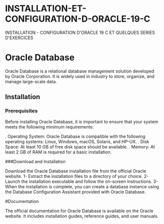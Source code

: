 # INSTALLATION-ET-CONFIGURATION-D-ORACLE-19-C
INSTALLATION -  CONFIGURATION D'ORACLE 19 C ET QUELQUES SERIES D'EXERCICES 


# Oracle Database

Oracle Database is a relational database management solution developed by Oracle Corporation. 
It is widely used in industry to store, organize, and manage large-scale data.

## Installation

### Prerequisites

Before installing Oracle Database, it is important to ensure that your system meets the following minimum requirements:

. Operating System: Oracle Database is compatible with the following operating systems: Linux, Windows, macOS, Solaris, and HP-UX.
. Disk Space: At least 10 GB of free disk space should be available.
. Memory: At least 2 GB of RAM is required for a basic installation.


###Download and Installation


Download the Oracle Database installation file from the official Oracle website.
1- Extract the installation files to a directory of your choice.
2- Launch the installation executable and follow the on-screen instructions.
3- When the installation is complete, you can create a database instance using the Database Configuration Assistant provided with Oracle Database.

#Documentation

The official documentation for Oracle Database is available on the Oracle website. 
It includes installation guides, reference guides, and user manuals.


